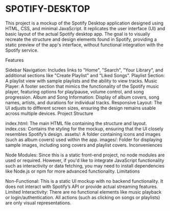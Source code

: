 # SPOTIFY-DESKTOP

This project is a mockup of the Spotify Desktop application designed using HTML, CSS, and minimal JavaScript. It replicates the user interface (UI) and basic layout of the actual Spotify desktop app. The goal is to visually recreate the structure and design elements found in Spotify, providing a static preview of the app's interface, without functional integration with the Spotify service.

Features

Sidebar Navigation: Includes links to "Home", "Search", "Your Library", and additional sections like "Create Playlist" and "Liked Songs".
Playlist Section: A playlist view with sample playlists and the ability to view tracks.
Music Player: A footer section that mimics the functionality of the Spotify music player, featuring options for play/pause, volume control, and song progression.
Album and Song Information: Display of album covers, song names, artists, and durations for individual tracks.
Responsive Layout: The UI adjusts to different screen sizes, ensuring the design remains usable across multiple devices.
Project Structure

index.html: The main HTML file containing the structure and layout.
index.css: Contains the styling for the mockup, ensuring that the UI closely resembles Spotify’s design.
assets/: A folder containing icons and images (such as album covers) used within the app.
images/: Folder for displaying sample images, including song covers and playlist covers.
Inconveniences

Node Modules: Since this is a static front-end project, no node modules are used or required. However, if you'd like to integrate JavaScript functionality such as interactivity or data fetching, you may need to install dependencies like Node.js or npm for more advanced functionality.
Limitations

Non-Functional: This is a static UI mockup with no backend functionality. It does not interact with Spotify’s API or provide actual streaming features.
Limited Interactivity: There are no functional elements like music playback or login/authentication. All actions (such as clicking on songs or playlists) are only visual representations.

